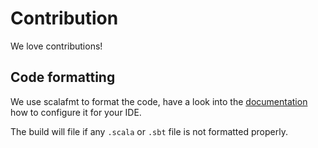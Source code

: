 # Contribution

We love contributions!

## Code formatting
We use scalafmt to format the code, have a look into the
[documentation](https://scalameta.org/scalafmt/#Installation) how to configure it for your IDE.

The build will file if any `.scala` or `.sbt` file is not formatted properly.
